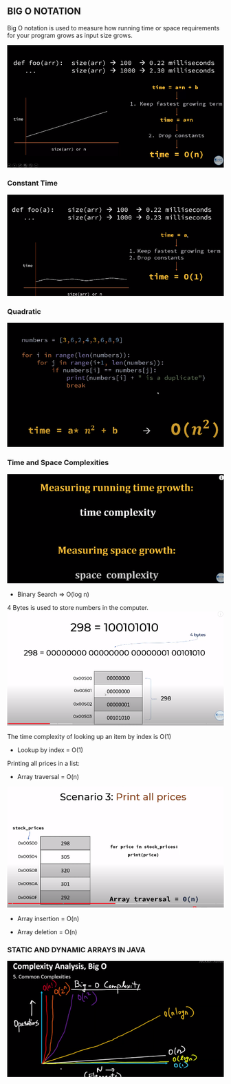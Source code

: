 ## BIG O NOTATION
Big O notation is used to measure how running time or space requirements for your program grows as input size grows.

![img.png](img.png)

### Constant Time
![img_1.png](img_1.png)

### Quadratic 
![img_2.png](img_2.png)

### Time and Space Complexities
![img_3.png](img_3.png)

* Binary Search => O(log n)

4 Bytes is used to store numbers in the computer.
![img_4.png](img_4.png)

The time complexity of looking up an item by index
is O(1)
* Lookup by index = O(1)

Printing all prices in a list:
* Array traversal = O(n)

![img_5.png](img_5.png)

* Array insertion = O(n)

* Array deletion = O(n)

### STATIC AND DYNAMIC ARRAYS IN JAVA
![img_6.png](img_6.png)